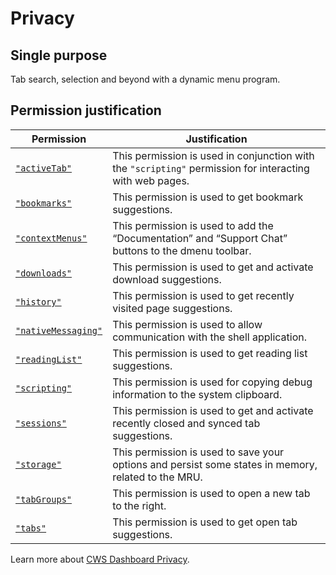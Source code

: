 # Privacy

## Single purpose

Tab search, selection and beyond with a dynamic menu program.

## Permission justification

Permission | Justification
--- | ---
[`"activeTab"`] | This permission is used in conjunction with the `"scripting"` permission for interacting with web pages.
[`"bookmarks"`] | This permission is used to get bookmark suggestions.
[`"contextMenus"`] | This permission is used to add the “Documentation” and “Support Chat” buttons to the dmenu toolbar.
[`"downloads"`] | This permission is used to get and activate download suggestions.
[`"history"`] | This permission is used to get recently visited page suggestions.
[`"nativeMessaging"`] | This permission is used to allow communication with the shell application.
[`"readingList"`] | This permission is used to get reading list suggestions.
[`"scripting"`] | This permission is used for copying debug information to the system clipboard.
[`"sessions"`] | This permission is used to get and activate recently closed and synced tab suggestions.
[`"storage"`] | This permission is used to save your options and persist some states in memory, related to the MRU.
[`"tabGroups"`] | This permission is used to open a new tab to the right.
[`"tabs"`] | This permission is used to get open tab suggestions.

[`"activeTab"`]: https://developer.chrome.com/docs/extensions/reference/permissions-list#activeTab
[`"bookmarks"`]: https://developer.chrome.com/docs/extensions/reference/permissions-list#bookmarks
[`"contextMenus"`]: https://developer.chrome.com/docs/extensions/reference/permissions-list#contextMenus
[`"downloads"`]: https://developer.chrome.com/docs/extensions/reference/permissions-list#downloads
[`"history"`]: https://developer.chrome.com/docs/extensions/reference/permissions-list#history
[`"nativeMessaging"`]: https://developer.chrome.com/docs/extensions/reference/permissions-list#nativeMessaging
[`"readingList"`]: https://developer.chrome.com/docs/extensions/reference/permissions-list#readingList
[`"scripting"`]: https://developer.chrome.com/docs/extensions/reference/permissions-list#scripting
[`"sessions"`]: https://developer.chrome.com/docs/extensions/reference/permissions-list#sessions
[`"storage"`]: https://developer.chrome.com/docs/extensions/reference/permissions-list#storage
[`"tabGroups"`]: https://developer.chrome.com/docs/extensions/reference/permissions-list#tabGroups
[`"tabs"`]: https://developer.chrome.com/docs/extensions/reference/permissions-list#tabs

Learn more about [CWS Dashboard Privacy].

[CWS Dashboard Privacy]: https://developer.chrome.com/docs/webstore/cws-dashboard-privacy
